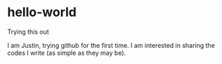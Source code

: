 # hello-world
Trying this out

I am Justin, trying github for the first time. I am interested in sharing the codes I write (as simple as they may be).
